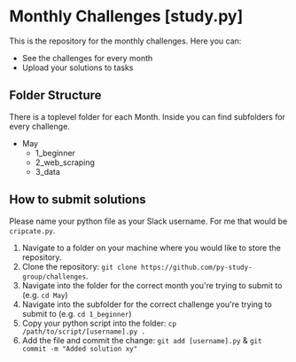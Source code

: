 # Monthly Challenges [study.py]

This is the repository for the monthly challenges. Here you can:

* See the challenges for every month
* Upload your solutions to tasks

## Folder Structure

There is a toplevel folder for each Month. Inside you can find subfolders for every challenge.

* May
  * 1_beginner
  * 2_web_scraping
  * 3_data

## How to submit solutions

Please name your python file as your Slack username. For me that would be `cripcate.py`.

1. Navigate to a folder on your machine where you would like to store the repository.
2. Clone the repository: `git clone https://github.com/py-study-group/challenges`.
3. Navigate into the folder for the correct month you're trying to submit to (e.g. `cd May`)
4. Navigate into the subfolder for the correct challenge you're trying to submit to (e.g. `cd 1_beginner`)
5. Copy your python script into the folder: `cp /path/to/script/[username].py .`
6. Add the file and commit the change: `git add [username].py` & `git commit -m "Added solution xy"`
